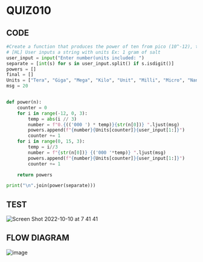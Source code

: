 # QUIZ010

## CODE
```.py
#Create a function that produces the power of ten from pico (10^-12), to tera (10^15) for a number provided as an input.
# [HL] User inputs a string with units Ex: 1 gram of salt
user_input = input("Enter number(units included: ")
separate = [int(s) for s in user_input.split() if s.isdigit()]
powers = []
final = []
Units = ["Tera", "Giga", "Mega", "Kilo", "Unit", "Milli", "Micro", "Nano", "Pico"]
msg = 20


def power(n):
    counter = 0
    for i in range(-12, 0, 3):
        temp = abs(i // 3)
        number = f"0.{(('000 ') * temp)}{str(n[0])} ".ljust(msg)
        powers.append(f"{number}{Units[counter]}{user_input[1:]}")
        counter += 1
    for i in range(0, 15, 3):
        temp = i//3
        number = f"{str(n[0])} {('000 '*temp)} ".ljust(msg)
        powers.append(f"{number}{Units[counter]}{user_input[1:]}")
        counter += 1

    return powers

print("\n".join(power(separate)))

```

## TEST
![Screen Shot 2022-10-10 at 7 41 41](https://user-images.githubusercontent.com/111761417/194782882-9d6cd170-d480-4407-aab3-0f7df25b91ae.png)

## FLOW DIAGRAM

![image](https://user-images.githubusercontent.com/111761417/194785635-795f31f3-ba17-456b-b71f-b86fc02e8880.png)
